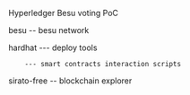 Hyperledger Besu voting PoC

besu -- besu network

hardhat --- deploy tools 

        --- smart contracts interaction scripts

sirato-free -- blockchain explorer 

